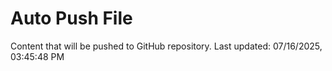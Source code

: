 # Auto Push File

Content that will be pushed to GitHub repository.
Last updated: 07/16/2025, 03:45:48 PM